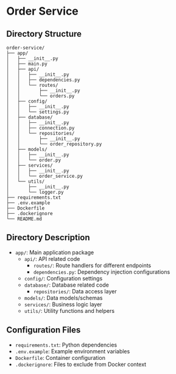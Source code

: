 # Order Service

## Directory Structure
```
order-service/
├── app/
│   ├── __init__.py
│   ├── main.py
│   ├── api/
│   │   ├── __init__.py
│   │   ├── dependencies.py
│   │   └── routes/
│   │       ├── __init__.py
│   │       └── orders.py
│   ├── config/
│   │   ├── __init__.py
│   │   └── settings.py
│   ├── database/
│   │   ├── __init__.py
│   │   ├── connection.py
│   │   └── repositories/
│   │       ├── __init__.py
│   │       └── order_repository.py
│   ├── models/
│   │   ├── __init__.py
│   │   └── order.py
│   ├── services/
│   │   ├── __init__.py
│   │   └── order_service.py
│   └── utils/
│       ├── __init__.py
│       └── logger.py
├── requirements.txt
├── .env.example
├── Dockerfile
├── .dockerignore
└── README.md
```

## Directory Description

- `app/`: Main application package
  - `api/`: API related code
    - `routes/`: Route handlers for different endpoints
    - `dependencies.py`: Dependency injection configurations
  - `config/`: Configuration settings
  - `database/`: Database related code
    - `repositories/`: Data access layer
  - `models/`: Data models/schemas
  - `services/`: Business logic layer
  - `utils/`: Utility functions and helpers

## Configuration Files
- `requirements.txt`: Python dependencies
- `.env.example`: Example environment variables
- `Dockerfile`: Container configuration
- `.dockerignore`: Files to exclude from Docker context
